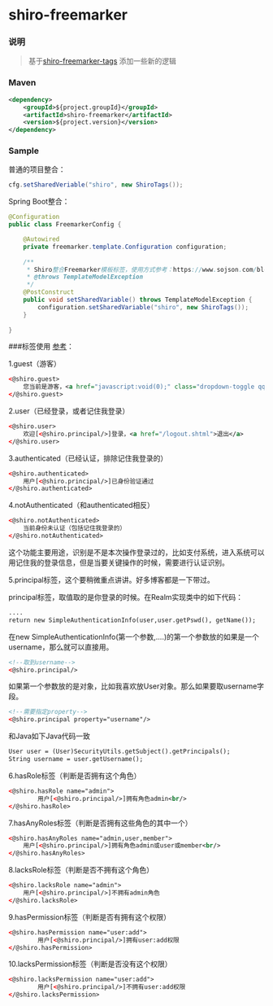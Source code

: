 # shiro-freemarker


### 说明

 > 基于[shiro-freemarker-tags](https://github.com/zhoushuaichang/shiro-freemarker-tags) 添加一些新的逻辑


### Maven

``` xml
<dependency>
	<groupId>${project.groupId}</groupId>
	<artifactId>shiro-freemarker</artifactId>
	<version>${project.version}</version>
</dependency>
```

### Sample

普通的项目整合：
```java
cfg.setSharedVeriable("shiro", new ShiroTags());
```

Spring Boot整合：

```java
@Configuration
public class FreemarkerConfig {

	@Autowired
	private freemarker.template.Configuration configuration;
	
	/**
	 * Shiro整合Freemarker模板标签，使用方式参考：https://www.sojson.com/blog/143.html
	 * @throws TemplateModelException
	 */
	@PostConstruct
	public void setSharedVariable() throws TemplateModelException {
		configuration.setSharedVariable("shiro", new ShiroTags());
	}
	 
}
```

###标签使用 [参考](https://www.sojson.com/blog/143.html)：

1.guest（游客）
```xml
<@shiro.guest>
	您当前是游客，<a href="javascript:void(0);" class="dropdown-toggle qqlogin" >登录</a>
</@shiro.guest>
```
2.user（已经登录，或者记住我登录）
```xml
<@shiro.user>
	欢迎[<@shiro.principal/>]登录，<a href="/logout.shtml">退出</a>  
</@shiro.user>
```
3.authenticated（已经认证，排除记住我登录的）
```xml
<@shiro.authenticated>
	用户[<@shiro.principal/>]已身份验证通过
</@shiro.authenticated>
```
4.notAuthenticated（和authenticated相反）
```xml
<@shiro.notAuthenticated>
	当前身份未认证（包括记住我登录的）
</@shiro.notAuthenticated> 
```
这个功能主要用途，识别是不是本次操作登录过的，比如支付系统，进入系统可以用记住我的登录信息，但是当要关键操作的时候，需要进行认证识别。

5.principal标签，这个要稍微重点讲讲。好多博客都是一下带过。

principal标签，取值取的是你登录的时候。在Realm实现类中的如下代码：
```xml
....
return new SimpleAuthenticationInfo(user,user.getPswd(), getName());
```
在new SimpleAuthenticationInfo(第一个参数,....)的第一个参数放的如果是一个username，那么就可以直接用。
```xml
<!--取到username-->
<@shiro.principal/>
```
如果第一个参数放的是对象，比如我喜欢放User对象。那么如果要取username字段。
```xml
<!--需要指定property-->
<@shiro.principal property="username"/>
```
和Java如下Java代码一致
```xml
User user = (User)SecurityUtils.getSubject().getPrincipals();
String username = user.getUsername();
```
6.hasRole标签（判断是否拥有这个角色）
```xml
<@shiro.hasRole name="admin">  
    	用户[<@shiro.principal/>]拥有角色admin<br/>  
</@shiro.hasRole>   
```
7.hasAnyRoles标签（判断是否拥有这些角色的其中一个）
```xml
<@shiro.hasAnyRoles name="admin,user,member">  
    用户[<@shiro.principal/>]拥有角色admin或user或member<br/>  
</@shiro.hasAnyRoles>   
```
8.lacksRole标签（判断是否不拥有这个角色）
```xml
<@shiro.lacksRole name="admin">  
    用户[<@shiro.principal/>]不拥有admin角色
</@shiro.lacksRole>   
```
9.hasPermission标签（判断是否有拥有这个权限）
```xml
<@shiro.hasPermission name="user:add">  
    	用户[<@shiro.principal/>]拥有user:add权限
</@shiro.hasPermission>   
```
10.lacksPermission标签（判断是否没有这个权限）
```xml
<@shiro.lacksPermission name="user:add">  
    	用户[<@shiro.principal/>]不拥有user:add权限
</@shiro.lacksPermission>   
```